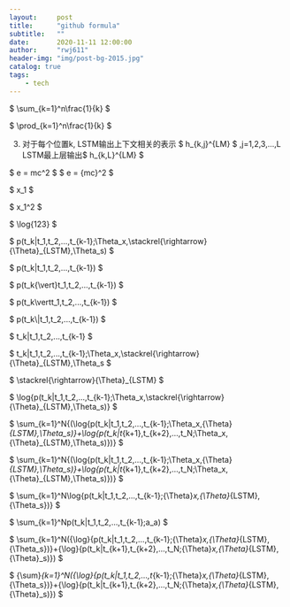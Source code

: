 ```yaml
---
layout:     post
title:      "github formula"
subtitle:   ""
date:       2020-11-11 12:00:00
author:     "rwj611"
header-img: "img/post-bg-2015.jpg"
catalog: true
tags:
    - tech
---
```


<head>
    <script src="https://cdn.mathjax.org/mathjax/latest/MathJax.js?config=TeX-AMS-MML_HTMLorMML" type="text/javascript"></script>
    <script type="text/x-mathjax-config">
        MathJax.Hub.Config({
            tex2jax: {
            skipTags: ['script', 'noscript', 'style', 'textarea', 'pre'],
            inlineMath: [['$','$']]
            }
        });
    </script>
</head>

$ \sum_{k=1}^n\frac{1}{k} $

$ \prod_{k=1}^n\frac{1}{k} $

3. 对于每个位置k, LSTM输出上下文相关的表示
$ h_{k,j}^{LM} $ ,j=1,2,3,...,L LSTM最上层输出$ h_{k,L}^{LM} $

$ e = mc^2 $
$ e = {mc}^2 $

$ x_1 $

$ x_1^2 $

$ \log{123}  $

$ p(t_k|t_1,t_2,...,t_{k-1};\Theta_x,\stackrel{\rightarrow}{\Theta}_{LSTM},\Theta_s) $

$ p(t_k\|t_1,t_2,...,t_{k-1}) $ 

$ p(t_k{\vert}t_1,t_2,...,t_{k-1}) $ 

$ p(t_k\vertt_1,t_2,...,t_{k-1}) $ 

$ p(t_k\\|t_1,t_2,...,t_{k-1}) $ 

$ t_k|t_1,t_2,...,t_{k-1} $

$ t_k|t_1,t_2,...,t_{k-1};\Theta_x,\stackrel{\rightarrow}{\Theta}_{LSTM},\Theta_s $

$ \stackrel{\rightarrow}{\Theta}_{LSTM}  $

$ \log{p(t_k|t_1,t_2,...,t_{k-1};\Theta_x,\stackrel{\rightarrow}{\Theta}_{LSTM},\Theta_s)} $

$ \sum_{k=1}^N{(\log{p(t_k|t_1,t_2,...,t_{k-1};\Theta_x,{\Theta}_{LSTM},\Theta_s)}+\log{p(t_k|t_{k+1},t_{k+2},...,t_N;\Theta_x,{\Theta}_{LSTM},\Theta_s)})}  $

$ \sum_{k=1}^N{(\log{p(t_k\|t_1,t_2,...,t_{k-1};\Theta_x,{\Theta}_{LSTM},\Theta_s)}+\log{p(t_k\|t_{k+1},t_{k+2},...,t_N;\Theta_x,{\Theta}_{LSTM},\Theta_s)})}  $

$ \sum_{k=1}^N\log{p(t_k\|t_1,t_2,...,t_{k-1};{\Theta}_x,{\Theta}_{LSTM},{\Theta_s})} $

$ \sum_{k=1}^Np(t_k\|t_1,t_2,...,t_{k-1};a_a) $

$ \sum_{k=1}^N({\log}{p(t_k|t_1,t_2,...,t_{k-1};{\Theta}_x,{\Theta}_{LSTM},{\Theta_s})}+{\log}{p(t_k|t_{k+1},t_{k+2},...,t_N;{\Theta}_x,{\Theta}_{LSTM},{\Theta}_s)})  $

$ {\sum}_{k=1}^N({\log}{p(t_k\|t_1,t_2,...,t_{k-1};{\Theta}_x,{\Theta}_{LSTM},{\Theta_s})}+{\log}{p(t_k\|t_{k+1},t_{k+2},...,t_N;{\Theta}_x,{\Theta}_{LSTM},{\Theta}_s)})  $
